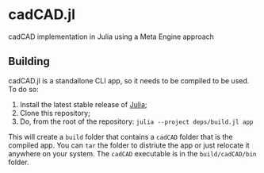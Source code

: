 # cadCAD.jl

cadCAD implementation in Julia using a Meta Engine approach

## Building

cadCAD.jl is a standallone CLI app, so it needs to be compiled to be used. To do so:

1. Install the latest stable release of [Julia](https://julialang.org/downloads/);
2. Clone this repository;
3. Do, from the root of the repository: `julia --project deps/build.jl app`

This will create a `build` folder that contains a `cadCAD` folder that is the compiled app. You can `tar` the folder to distriute the app or just relocate it anywhere on your system. The `cadCAD` executable is in the `build/cadCAD/bin` folder.
